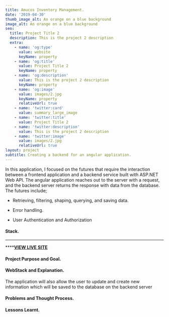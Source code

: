 ```yaml
---
title: Amucos Inventory Management.
date: '2019-04-30'
thumb_image_alt: An orange on a blue background
image_alt: An orange on a blue background
seo:
  title: Project Title 2
  description: This is the project 2 description
  extra:
    - name: 'og:type'
      value: website
      keyName: property
    - name: 'og:title'
      value: Project Title 2
      keyName: property
    - name: 'og:description'
      value: This is the project 2 description
      keyName: property
    - name: 'og:image'
      value: images/2.jpg
      keyName: property
      relativeUrl: true
    - name: 'twitter:card'
      value: summary_large_image
    - name: 'twitter:title'
      value: Project Title 2
    - name: 'twitter:description'
      value: This is the project 2 description
    - name: 'twitter:image'
      value: images/2.jpg
      relativeUrl: true
layout: project
subtitle: Creating a backend for an angular application.
---
```

In this application, I focused on the futures that require the interaction between a frontend application and a backend service built with ASP.NET Web API. The angular application reaches out to the server with a request, and the backend server returns the response with data from the database. The futures include;

*   Retrieving, filtering, shaping, querying, and saving data.

*   Error handling.

*   User Authentication and Authorization

#### **Stack.**

****

****[**VIEW LIVE** **SITE**](https://okalangkenneth.github.io/weather_app/)



#### **Project Purpose and Goal.**



#### **WebStack and Explanation.**

The application will also allow the user to update and create new information which will be saved to the database on the backend server



#### **Problems and Thought Process.**



#### **Lessons Learnt.**



